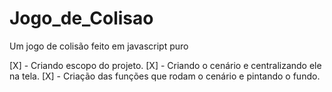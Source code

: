 # Jogo_de_Colisao
Um jogo de colisão feito em javascript puro

[X] - Criando escopo do projeto.
[X] - Criando o cenário e centralizando ele na tela.
[X] - Criação das funções que rodam o cenário e pintando o fundo.